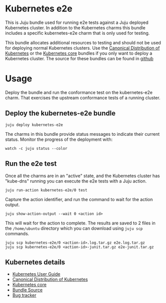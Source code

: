 # Kubernetes e2e

This is Juju bundle used for running e2e tests against a Juju deployed
Kubernetes cluster. In addition to the Kubernetes charms this bundle includes
a specific kubernetes-e2e charm that is only used for testing. 

This bundle allocates additional resources to testing and should not be used 
for deploying normal Kubernetes clusters. Use the 
[Canonical Distribution of Kubernetes](https://jujucharms.com/canonical-kubernetes/)
or the
[Kubernetes core](https://jujucharms.com/kubernetes-core/) bundles if you 
only want to deploy a Kubernetes cluster. The source for these bundles can be 
found in [github](https://github.com/juju-solutions/bundle-canonical-kubernetes)

# Usage

Deploy the bundle and run the conformance test on the kubernetes-e2e charm. 
That exercises the upstream conformance tests of a running cluster. 

## Deploy the kubernetes-e2e bundle

```
juju deploy kubernetes-e2e
```

The charms in this bundle provide status messages to indicate their current 
status. Monitor the progress of the deployment with:

```
watch -c juju status --color
```

## Run the e2e test

Once all the charms are in an "active" state, and the Kubernetes cluster has 
"kube-dns" running you can execute the e2e tests with a Juju action.

```
juju run-action kubernetes-e2e/0 test
```

Capture the action identifier, and run the command to wait for the action
output.

```
juju show-action-output --wait 0 <action id>
```

This will wait for the action to complete. The results are saved to 2 files in
the `/home/ubuntu` directory which you can download using `juju scp` commands.

```
juju scp kubernetes-e2e/0 <action-id>.log.tar.gz e2e.log.tar.gz
juju scp kubernetes-e2e/0 <action-id>-junit.tar.gz e2e-junit.tar.gz
```

## Kubernetes details

- [Kubernetes User Guide](http://kubernetes.io/docs/user-guide/)
- [Canonical Distribution of Kubernetes](https://jujucharms.com/canonical-kubernetes/)
- [Kubernetes core](https://jujucharms.com/kubernetes-core/)
- [Bundle Source](https://github.com/juju-solutions/bundle-kubernetes-e2e)
- [Bug tracker](https://github.com/juju-solutions/bundle-kubernetes-e2e/issues)
